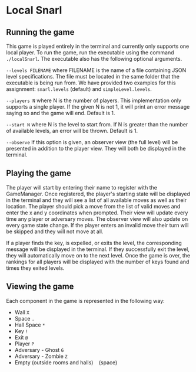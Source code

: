 # Local Snarl
## Running the game

This game is played entirely in the terminal and currently only supports one local player.
To run the game, run the executable using the command `./localSnarl`.
The executable also has the following optional arguments.

`--levels FILENAME` where FILENAME is the name of a file containing JSON level specifications. The file must be located in the same folder that the executable is being run from. We have provided two examples for this assignment: `snarl.levels` (default) and `simpleLevel.levels`.

`--players N` where N is the number of players. This implementation only supports a single player. If the given N is not 1, it will print an error message saying so and the game will end. Default is 1.

`--start N` where N is the level to start from. If N is greater than the number of available levels, an error will be thrown. Default is 1.

`--observe` If this option is given, an observer view (the full level) will be presented in addition to the player view. They will both be displayed in the terminal.

## Playing the game

The player will start by entering their name to register with the GameManager. Once registered, the player's starting state will be displayed in the terminal and they will see a list of all available moves as well as their location. The player should pick a move from the list of valid moves and enter the x and y coordinates when prompted. Their view will update every time any player or adversary moves. The observer view will also update on every game state change. If the player enters an invalid move their turn will be skipped and they will not move at all.

If a player finds the key, is expelled, or exits the level, the corresponding message will be displayed in the terminal. If they successfully exit the level, they will automatically move on to the next level. Once the game is over, the rankings for all players will be displayed with the number of keys found and times they exited levels.

## Viewing the game

Each component in the game is represented in the following way:
 * Wall `X`
 * Space `.`
 * Hall Space `*`
 * Key `!`
 * Exit `@`
 * Player `P`
 * Adversary - Ghost `G`
 * Adversary - Zombie `Z`
 * Empty (outside rooms and halls) ` ` (space)